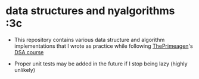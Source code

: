 # data structures and nyalgorithms :3c  

- This repository contains various data structure and algorithm implementations that I wrote as practice while following [ThePrimeagen](https://www.youtube.com/@ThePrimeagen)'s [DSA course](https://frontendmasters.com/courses/algorithms/)  

- Proper unit tests may be added in the future if I stop being lazy (highly unlikely)